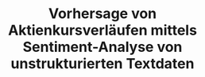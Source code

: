 ---
id: stocksentiment
title: "Vorhersage von Aktienkursverläufen mittels Sentiment-Analyse von unstrukturierten Textdaten"
title_project: "Vorhersage von Aktienkursverläufen mittels Sentiment-Analyse von unstrukturierten Textdaten"
title_short: "Stock Sentiment"
period: "Okt 22 – Mär 23 (6 Monate)" 
round: "1"
lecture2go: "64227"
uhh_url: "https://www.hcl.uni-hamburg.de/ddlitlab/data-literacy-studierendenprojekte/erste-foerderrunde/stocksentiment.html"
students: "Thomas Löhden, Tim Matthies"
mentor: "Dr. Jun-Patrick Raabe"
text: |
    Der Einfluss von sozialen Medien auf den Finanzmarkt ist besonders in den letzten Jahren enorm angestiegen. Das wahrscheinlich einflussreichste Beispiel ist der Anstieg der GameStop-Aktie 2021 durch eine koordinierte Absprache von Nutzern des sozialen Mediums Reddit. Daraus wird deutlich, dass die sozialen Medien für die Prognose von Aktienverläufen ein bedeutsamer Faktor geworden sind. Das Ziel dieses Projektes ist es, eine Möglichkeit zu finden, mit unstrukturierten Textdaten aus sozialen Medien, wie z.B. Tweets oder Kommentaren, Meinungsindikatoren für den zukünftigen Aktienverlauf verschiedener Unternehmen zu bestimmen und für eine verbesserte Aktienprognose einzusetzen. Dazu sollten geeignete Methoden des Natural Language Processings (NLP) verwendet werden. 

    Um unsere Fragestellung zu konkretisieren, wollen wir besondere Aufmerksamkeit Phänomenen wie dem “GameStop short squeeze” widmen, welche noch wenig erforscht sind. In dem kürzlich erschienenen Paper [1] werden diese Phänomene (im folgenden “YOLO”-Ereignisse genannt) mittels Daten von Reddit analysiert. Die Autoren berücksichtigen bei ihrer Analyse allerdings nicht das Sentiment der erhobenen Daten. Inwiefern auch andere Plattformen und das Sentiment als Indikator für z. B. die Volatilität des Aktienkurses geeignet sind, soll im Fokus unseres Projektes stehen. Hierfür werden wir historische Twitter-Daten, zu den im Paper untersuchten Kursen, mittels einer Sentimentanalyse auswerten. 

    Die Aktien, die im Fokus unserer Analyse stehen, sind die GameStop-, AMC Entertainment Holdings-, Blackberry- und Nokia-Aktien. Für diese Aktien sind YOLO-Ereignisse aus näherer Vergangenheit bekannt. Wir werden gezielt diese Ereignisse untersuchen und die Korrelation zwischen der Volatilität und des Twitter-Sentiments bestimmen.

    Mithilfe der Twitter-API erhalten wir Zugang zu den benötigten Daten. Darauf aufbauend werden wir ein Programm schreiben, welches die geeigneten Daten auswählt und für unsere Sentiment-Analyse aufbereitet. Der Schritt der Aufbereitung ist ein wichtiger und nicht trivialer Teil der Datenerhebung. Insbesondere wenn z. B. Bilder oder Emoticons wichtiger Bestandteil eines Tweets sind, ist die Ausfilterung von unerwünschten Daten essentiell. Zu den ausgewählten Zeiträumen holen wir uns die Stock-Daten über eine weitere API. Die Ergebnisse aus der Sentiment-Analyse vergleichen wir mit den Stock-Daten und beobachten, inwiefern wir eine Korrelation zwischen diesen Datensätzen feststellen können.

    ## Literatur:

    [1] Lyócsa, Š., Baumöhl, E. & Výrost, T. (2022). In: Finance Research Letters (46) A. https://www.sciencedirect.com/science/article/pii/S1544612321003603, last access: 13th November, 2022.    

image: "https://www.hcl.uni-hamburg.de/16179363/stocks-clay-banks-unsplash-4ef9b078ace1ffdfe4406133af957be3509e9f46.jpg"
image_credit: "clay banks / unsplash"
---